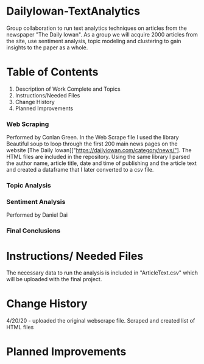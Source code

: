 # DailyIowan-TextAnalytics
Group collaboration to run text analytics techniques on articles from the newspaper "The Daily Iowan". As a group we will acquire 2000 articles from the site, use sentiment analysis, topic modeling and clustering to gain insights to the paper as a whole.

# Table of Contents
  1. Description of Work Complete and Topics
  2. Instructions/Needed Files
  3. Change History
  4. Planned Improvements

### Web Scraping
Performed by Conlan Green. In the Web Scrape file I used the library Beautiful soup to loop through the first 200 main news pages on the website [The Daily Iowan]["https://dailyiowan.com/category/news/"]. The HTML files are included in the repository. Using the same library I parsed the author name, article title, date and time of publishing and the article text and created a dataframe that I later converted to a csv file.

### Topic Analysis 

### Sentiment Analysis 
Performed by Daniel Dai

### Final Conclusions



# Instructions/ Needed Files
The necessary data to run the analysis is included in "ArticleText.csv" which will be uploaded with the final project. 


# Change History 

4/20/20 - uploaded the original webscrape file. Scraped and created list of HTML files

# Planned Improvements
